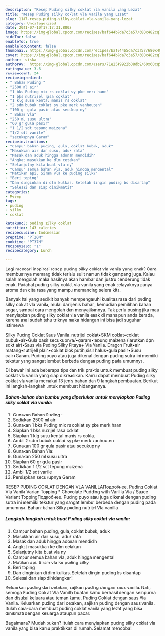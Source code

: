 ```yaml
---
description: "Resep Puding silky coklat vla vanila yang Lezat"
title: "Resep Puding silky coklat vla vanila yang Lezat"
slug: 1187-resep-puding-silky-coklat-vla-vanila-yang-lezat
category: Uncategorized
date: 2021-07-10T17:17:31.880Z
image: https://img-global.cpcdn.com/recipes/baf644b5da7c3a57/680x482cq70/puding-silky-coklat-vla-vanila-foto-resep-utama.jpg
hideToc: false
enableToc: true
enableTocContent: false
thumbnail: https://img-global.cpcdn.com/recipes/baf644b5da7c3a57/680x482cq70/puding-silky-coklat-vla-vanila-foto-resep-utama.jpg
cover: https://img-global.cpcdn.com/recipes/baf644b5da7c3a57/680x482cq70/puding-silky-coklat-vla-vanila-foto-resep-utama.jpg
author:  siska
authorAv:  https://img-global.cpcdn.com/users/71e2549922b08db9/60x60cq50/avatar.jpg
ratingvalue: 3.6
reviewcount: 24
recipeingredient:
- " Bahan Puding "
- "2500 ml air"
- "1 bks Puding mix rs coklat sy pke merk hann"
- "1 bks nutrijel rasa coklat"
- "1 klg susu kental manis rs coklat"
- "2 sdm bubuk coklat sy pke merk vanhouten"
- "100 gr gula pasir atau secukup ny"
- " Bahan Vla"
- "250 ml susu ultra"
- "60 gr gula pasir"
- "1 1/2 sdt tepung maizena"
- "1/2 sdt vanile"
- "secukupnya Garam"
recipeinstructions:
- "Campur bahan puding, gula, coklat bubuk, aduk"
- "Masukkan air dan susu, aduk rata"
- "Masak dan aduk hingga adonan mendidih"
- "Angkat masukkan ke dlm cetakan"
- "Selanjutny kita buat vla ny"
- "Campur semua bahan vla, aduk hingga mengental"
- "Matikan api. Siram vla ke puding silky"
- "Beri toping"
- "Dan dinginkan di dlm kulkas. Setelah dingin puding bs disantap"
- "Selesai dan siap dinikmati!"
categories:
- Resep
tags:
- puding
- silky
- coklat

katakunci: puding silky coklat 
nutrition: 143 calories
recipecuisine: Indonesian
preptime: "PT20M"
cooktime: "PT37M"
recipeyield: "1"
recipecategory: Lunch

---
```



Lagi mencari inspirasi resep puding silky coklat vla vanila yang enak? Cara membuatnya memang tidak terlalu sulit namun tidak gampang juga. Kalau salah mengolah maka hasilnya akan hambar dan justru cenderung tidak enak. Padahal puding silky coklat vla vanila yang enak selayaknya punya aroma dan cita rasa yang mampu memancing selera kita.


Banyak hal yang sedikit banyak mempengaruhi kualitas rasa dari puding silky coklat vla vanila, mulai dari jenis bahan, kemudian pemilihan bahan segar, sampai cara mengolah dan menyajikannya. Tak perlu pusing jika mau menyiapkan puding silky coklat vla vanila enak di mana pun anda berada, karena asal sudah tahu triknya maka hidangan ini bisa jadi suguhan istimewa.

Silky Puding Coklat Saus Vanila. nutrijel coklat•SKM coklat•coklat bubuk•air•Gula pasir secukupnya/•garam•tepung maizena (larutkan dgn sdkt air)•Saus vla Puding Silky Pitaya+ Vla Vanila. Dragon Fruit•air matang•nutrijell plain•coklat blok putih,sisir halus•gula pasir•Susu cair•Garam. Puding puyo atau juga dikenal dengan puding sutra ini memiiki tekstur yang sangat lembut berbeda dengan puding pada umumnya.


Di bawah ini ada beberapa tips dan trik praktis untuk membuat puding silky coklat vla vanila yang siap dikreasikan. Kamu dapat membuat Puding silky coklat vla vanila memakai 13 jenis bahan dan 9 langkah pembuatan. Berikut ini langkah-langkah untuk membuat hidangannya.

<!--inarticleads1-->

##### Bahan-bahan dan bumbu yang diperlukan untuk menyiapkan Puding silky coklat vla vanila:

1. Gunakan  Bahan Puding :
1. Sediakan 2500 ml air
1. Gunakan 1 bks Puding mix rs coklat sy pke merk hann
1. Siapkan 1 bks nutrijel rasa coklat
1. Siapkan 1 klg susu kental manis rs coklat
1. Ambil 2 sdm bubuk coklat sy pke merk vanhouten
1. Gunakan 100 gr gula pasir atau secukup ny
1. Gunakan  Bahan Vla:
1. Gunakan 250 ml susu ultra
1. Siapkan 60 gr gula pasir
1. Sediakan 1 1/2 sdt tepung maizena
1. Ambil 1/2 sdt vanile
1. Persiapkan secukupnya Garam


RESEP PUDING COKLAT DENGAN VLA VANILLAПодробнее. Puding Coklat Vla Vanila Varian Topping * Chocolate Pudding with Vanilla Vla / Sauce Variant ToppingПодробнее. Puding puyo atau juga dikenal dengan puding sutra ini memiiki tekstur yang sangat lembut berbeda dengan puding pada umumnya. Bahan-bahan Silky puding nutrijel Vla vanilla. 

<!--inarticleads2-->

##### Langkah-langkah untuk buat Puding silky coklat vla vanila:

1. Campur bahan puding, gula, coklat bubuk, aduk
1. Masukkan air dan susu, aduk rata
1. Masak dan aduk hingga adonan mendidih
1. Angkat masukkan ke dlm cetakan
1. Selanjutny kita buat vla ny
1. Campur semua bahan vla, aduk hingga mengental
1. Matikan api. Siram vla ke puding silky
1. Beri toping
1. Dan dinginkan di dlm kulkas. Setelah dingin puding bs disantap
1. Selesai dan siap dihidangkan!

Keluarkan puding dari cetakan, sajikan puding dengan saus vanila. Nah, semoga Puding Coklat Vla Vanilla buatan kamu berhasil dengan sempurna dan disukai keluara atau teman kamu. Puding Coklat dengan saus Vla Vanila. Keluarkan puding dari cetakan, sajikan puding dengan saus vanila. Itulah cara-cara membuat puding coklat vanila yang lezat yang bisa dinikmati dengan keluarga ataupun pacar. 

Bagaimana? Mudah bukan? Itulah cara menyiapkan puding silky coklat vla vanila yang bisa kamu praktikkan di rumah. Selamat mencoba!
